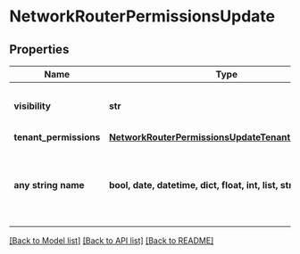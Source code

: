# NetworkRouterPermissionsUpdate


## Properties
Name | Type | Description | Notes
------------ | ------------- | ------------- | -------------
**visibility** | **str** | Sets visibility - public, private | [optional] 
**tenant_permissions** | [**NetworkRouterPermissionsUpdateTenantPermissions**](NetworkRouterPermissionsUpdateTenantPermissions.md) |  | [optional] 
**any string name** | **bool, date, datetime, dict, float, int, list, str, none_type** | any string name can be used but the value must be the correct type | [optional]

[[Back to Model list]](../README.md#documentation-for-models) [[Back to API list]](../README.md#documentation-for-api-endpoints) [[Back to README]](../README.md)


